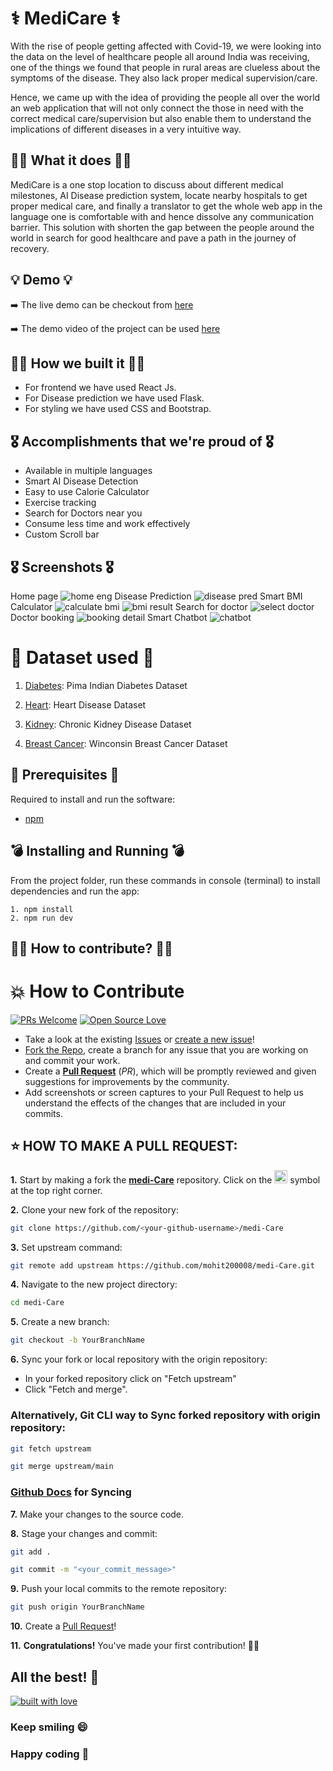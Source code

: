 # ⚕️ MediCare ⚕️
With the rise of people getting affected with Covid-19, we were looking into the data on the level of healthcare people all around India was receiving, one of the things we found that people in rural areas are clueless about the symptoms of the disease. They also lack proper medical supervision/care.

Hence, we came up with the idea of providing the people all over the world an web application that will not only connect the those in need with the correct medical care/supervision but also enable them to understand the implications of different diseases in a very intuitive way.

## 👩‍⚕️ What it does 👩‍⚕️
MediCare is a one stop location to discuss about different medical milestones, AI Disease prediction system, locate nearby hospitals to get proper medical care, and finally a translator to get the whole web app in the language one is comfortable with and hence dissolve any communication barrier. This solution with shorten the gap between the people around the world in search for good healthcare and pave a path in the journey of recovery.

## 💡 Demo 💡
➡️ The live demo can be checkout from [here](http://medicarewebste.herokuapp.com/)

➡️ The demo video of the project can be used [here](https://youtu.be/C-avaGP2-M8)

## 💪🏻 How we built it 💪🏻
- For frontend we have used React Js.
- For Disease prediction we have used Flask.
- For styling we have used CSS and Bootstrap.

## 🎖️ Accomplishments that we're proud of 🎖️
- Available in multiple languages
- Smart AI Disease Detection
- Easy to use Calorie Calculator
- Exercise tracking
- Search for Doctors near you
- Consume less time and work effectively
- Custom Scroll bar

## 🎖️ Screenshots 🎖️
Home page
![home eng](./src/img2.jpeg)
Disease Prediction
![disease pred](./src/img1.jpeg)
Smart BMI Calculator
![calculate bmi](./src/img3.jpeg)
![bmi result](./src/img5.jpeg)
Search for doctor
![select doctor](./src/img4.jpeg)
Doctor booking
![booking detail](./src/img6.jpeg)
Smart Chatbot
![chatbot](./src/img7.jpeg)


# 🏥 Dataset used 🏥
1) [Diabetes](https://www.kaggle.com/uciml/pima-indians-diabetes-database): Pima Indian Diabetes Dataset

2) [Heart](https://www.kaggle.com/ronitf/heart-disease-uci): Heart Disease Dataset

3) [Kidney](https://www.kaggle.com/mansoordaku/ckdisease): Chronic Kidney Disease Dataset

4) [Breast Cancer](https://www.kaggle.com/uciml/breast-cancer-wisconsin-data): Winconsin Breast Cancer Dataset

## 🤔 Prerequisites 🤔
Required to install and run the software:

 * [npm](https://www.npmjs.com/get-npm)


## 💣 Installing and Running 💣

From the project folder, run these commands in console (terminal) to install dependencies and run the app:
```
1. npm install
2. npm run dev
```

## 🧑‍💻 How to contribute? 🧑‍💻

# 💥 How to Contribute

[![PRs Welcome](https://img.shields.io/badge/PRs-welcome-brightgreen.svg?style=flat-square)](https://github.com/mohit200008/medi-Care/pulls)
[![Open Source Love](https://badges.frapsoft.com/os/v1/open-source.png?v=103)](https://github.com/ellerbrock/open-source-badges/)

- Take a look at the existing [Issues](https://github.com/mohit200008/medi-Care/issues) or [create a new issue](https://github.com/mohit200008/medi-Care/issues/new/choose)!
- [Fork the Repo](https://github.com/mohit200008/medi-Care/fork), create a branch for any issue that you are working on and commit your work.
- Create a **[Pull Request](https://github.com/mohit200008/medi-Care/compare)** (_PR_), which will be promptly reviewed and given suggestions for improvements by the community.
- Add screenshots or screen captures to your Pull Request to help us understand the effects of the changes that are included in your commits.

## ⭐ HOW TO MAKE A PULL REQUEST:

**1.** Start by making a fork the [**medi-Care**](https://github.com/mohit200008/medi-Care) repository. Click on the <a href="https://github.com/mohit200008/FoodSaver20008/fork"><img src="https://i.imgur.com/G4z1kEe.png" height="21" width="21"></a> symbol at the top right corner.

**2.** Clone your new fork of the repository:

```bash
git clone https://github.com/<your-github-username>/medi-Care
```

**3.** Set upstream command:

```bash
git remote add upstream https://github.com/mohit200008/medi-Care.git
```

**4.** Navigate to the new project directory:

```bash
cd medi-Care
```

**5.** Create a new branch:

```bash
git checkout -b YourBranchName
```

**6.** Sync your fork or local repository with the origin repository:

- In your forked repository click on "Fetch upstream"
- Click "Fetch and merge".

### Alternatively, Git CLI way to Sync forked repository with origin repository:

```bash
git fetch upstream
```

```bash
git merge upstream/main
```

### [Github Docs](https://docs.github.com/en/github/collaborating-with-pull-requests/addressing-merge-conflicts/resolving-a-merge-conflict-on-github) for Syncing

**7.** Make your changes to the source code.

**8.** Stage your changes and commit:

```bash
git add .
```

```bash
git commit -m "<your_commit_message>"
```

**9.** Push your local commits to the remote repository:

```bash
git push origin YourBranchName
```

**10.** Create a [Pull Request](https://help.github.com/en/github/collaborating-with-issues-and-pull-requests/creating-a-pull-request)!

**11.** **Congratulations!** You've made your first contribution! 🙌🏼



## All the best! 🥇

<p align="center">

[![built with love](https://forthebadge.com/images/badges/built-with-love.svg)](https://github.com/unnati914/Care4ther-)

</p>


 ### Keep smiling 😄
 ### Happy coding 🥳
